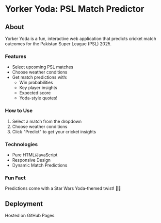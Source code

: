 # Yorker Yoda: PSL Match Predictor

## About
Yorker Yoda is a fun, interactive web application that predicts cricket match outcomes for the Pakistan Super League (PSL) 2025.

### Features
- Select upcoming PSL matches
- Choose weather conditions
- Get match predictions with:
  - Win probabilities
  - Key player insights
  - Expected score
  - Yoda-style quotes!

### How to Use
1. Select a match from the dropdown
2. Choose weather conditions
3. Click "Predict" to get your cricket insights

### Technologies
- Pure HTML/JavaScript
- Responsive Design
- Dynamic Match Predictions

### Fun Fact
Predictions come with a Star Wars Yoda-themed twist! 🏏🧙

## Deployment
Hosted on GitHub Pages
